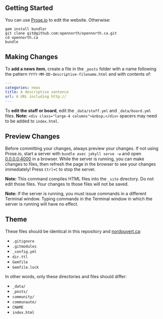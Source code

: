 ## Getting Started

You can use [Prose.io](http://prose.io/#opennorth/opennorth.ca/) to edit the website. Otherwise:

```
gem install bundler
git clone git@github.com:opennorth/opennorth.ca.git
cd opennorth.ca
bundle
```

## Making Changes

To **add a news item**, create a file in the `_posts` folder with a name following the pattern `YYYY-MM-DD-descriptive-filename.html` and with contents of:

```yaml
---
categories: news
title: A descriptive sentence
url: A URL including http://
---
```

To **edit the staff or board**, edit the `_data/staff.yml` and `_data/board.yml` files. **Note:** `<div class="large-4 columns">&nbsp;</div>` spacers may need to be added to `index.html`.

## Preview Changes

Before committing your changes, always preview your changes. If not using Prose.io, start a server with `bundle exec jekyll serve -w` and open [0.0.0.0:4000](http://0.0.0.0:4000) in a browser. While the server is running, you can make changes to files, then refresh the page in the browser to see your changes immediately! Press `Ctrl+C` to stop the server.

**Note:** This command compiles HTML files into the `_site` directory. Do not edit those files. Your changes to those files will not be saved.

**Note:** If the server is running, you must issue commands in a different Terminal window. Typing commands in the Terminal window in which the server is running will have no effect.

## Theme

These files should be identical in this repository and [nordouvert.ca](https://github.com/opennorth/nordouvert.ca/):

* `.gitignore`
* `.gitmodules`
* `_config.yml`
* `dir.ttl`
* `Gemfile`
* `Gemfile.lock`

In other words, only these directories and files should differ:

* `_data/`
* `_posts/`
* `community/`
* `communaute/`
* `CNAME`
* `index.html`
